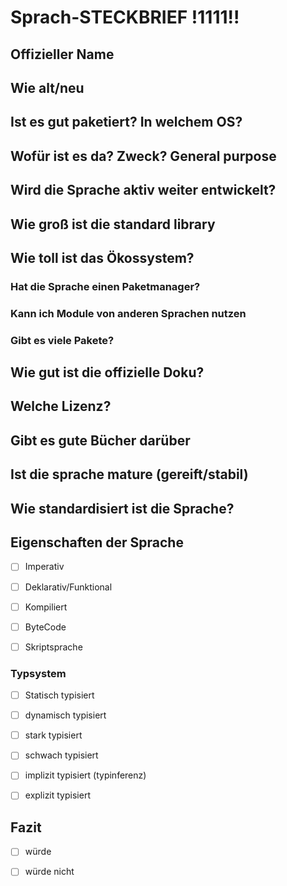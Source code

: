 # Sprach-STECKBRIEF !1111!!

## Offizieller Name

## Wie alt/neu

## Ist es gut paketiert? In welchem OS?

## Wofür ist es da? Zweck? General purpose

## Wird die Sprache aktiv weiter entwickelt?

## Wie groß ist die standard library

## Wie toll ist das Ökossystem?

### Hat die Sprache einen Paketmanager?

### Kann ich Module von anderen Sprachen nutzen

### Gibt es viele Pakete?

## Wie gut ist die offizielle Doku?

## Welche Lizenz?

## Gibt es gute Bücher darüber

## Ist die sprache mature (gereift/stabil) 

## Wie standardisiert ist die Sprache?

## Eigenschaften der Sprache

  - [ ] Imperativ
  - [ ] Deklarativ/Funktional
  
  - [ ] Kompiliert
  - [ ] ByteCode
  - [ ] Skriptsprache

### Typsystem

  - [ ] Statisch typisiert
  - [ ] dynamisch typisiert
  
  - [ ] stark typisiert
  - [ ] schwach typisiert
  
  - [ ] implizit typisiert (typinferenz)
  - [ ] explizit typisiert

## Fazit

  - [ ] würde
  - [ ] würde nicht


